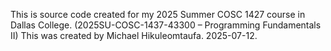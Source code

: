 This is source code created for my 2025 Summer COSC 1427 course in Dallas College. (2025SU-COSC-1437-43300 – Programming Fundamentals II)
This was created by Michael Hikuleomtaufa. 2025-07-12.
